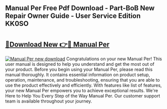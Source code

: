 ## Manual Per Free Pdf Download - Part-BoB New Repair Owner Guide - User Service Edition KK0SO

# <h2><a href="http://bc76607.oget.top/?id=Manual+Per">🔗Download New 👉🔴 Manual Per</a></h2>

[![Manual Per new download](https://i.imgur.com/5g1atiW.png)](http://bc76607.oget.top/?id=Manual+Per)
Congratulations on your new Manual Per! This user manual is designed to help you understand and get the most out of your product. Before you begin using your Manual Per, please read this manual thoroughly. It contains essential information on product setup, operation, maintenance, and troubleshooting, ensuring that you are able to use the product effectively and efficiently. With features like list of features, your new Manual Per empowers you to achieve exceptional results. We're Here to Help You Every Step of the Way Manual Per. Our customer support team is available throughout your journey.
